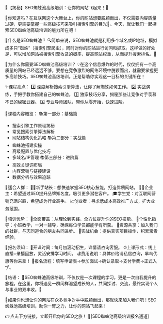 🌟【揭秘】SEO蜘蛛池高级培训：让你的网站飞起来！🚀

🌈你知道吗？在互联网这个大舞台上，你的网站想要脱颖而出，不仅需要内容质量过硬，更需要掌握一些高级技巧来吸引搜索引擎的目光👀。今天，就让我们一起探索SEO蜘蛛池高级培训的魅力所在吧！

🌟什么是SEO蜘蛛池？
🔍简单来说，SEO蜘蛛池就是利用多个域名或IP地址，模拟成多只“蜘蛛”（搜索引擎爬虫），同时对你的网站进行访问和抓取。这样做的好处是，可以增加网站被搜索引擎收录的概率，提高网站权重，从而提升搜索排名。🌟

🌈为什么你需要SEO蜘蛛池高级培训？
💡在这个信息爆炸的时代，仅仅拥有一个高质量的网站已经远远不够。要想在竞争激烈的网络环境中脱颖而出，就需要掌握更多高阶技巧。SEO蜘蛛池高级培训，正是帮助你实现这一目标的关键所在！

✨课程亮点：
1️⃣ 深度解析搜索引擎算法，让你了解蜘蛛如何工作。
2️⃣ 实战演练，手把手教你搭建自己的蜘蛛池。
3️⃣ 独家技巧分享，揭秘那些让竞争对手羡慕不已的秘密武器。
4️⃣ 专业导师团队，带你从零开始，快速进阶。

🌈课程内容概览：
📚第一部分：基础篇
- 搜索引擎工作原理揭秘
- 常见搜索引擎算法解析
- 网站结构优化策略
📚第二部分：实战篇
- 蜘蛛池搭建实操
- 高级配置与优化技巧
- 多域名/IP管理
📚第三部分：进阶篇
- 高效关键词布局
- 内容营销与链接建设
- 数据分析与效果追踪

🌈适合人群：
👩‍💻新手站长：想快速掌握SEO核心技能，打造优质网站。
👨‍💼企业主：希望通过SEO提升品牌知名度，吸引更多潜在客户。
🎓学生党：对互联网营销充满兴趣，希望成为行业高手。
📈创业者：寻求低成本高效推广方式，扩大业务范围。

🌈培训优势：
🎉全面覆盖：从理论到实践，全方位提升你的SEO技能。
🎊个性化指导：小班教学，一对一辅导，确保每位学员都能学有所获。
🎈资源共享：加入我们的社群，与志同道合的朋友共同进步。
🎉实战机会：提供真实项目操作，积累宝贵经验。

🌈报名须知：
📅开课时间：每月初滚动招生，详情请咨询客服。
⏰上课形式：线上直播+录播回放，灵活安排学习时间。
💰费用说明：具体价格请私信咨询，早鸟优惠等你来拿！
📝报名流程：填写申请表→参加面试→确认录取→支付学费→正式入学。

🌈结语：
🎯SEO蜘蛛池高级培训，不仅仅是一次课程的学习，更是一次自我提升的旅程。在这里，你将遇见一群同样渴望成长的人，共同探讨、交流，最终实现个人与事业的双丰收。🚀

🌈如果你也想让你的网站在众多竞争对手中脱颖而出，那就快来加入我们吧！SEO蜘蛛池高级培训，助你一臂之力，让你的网站飞起来！

👉点击下方链接，立即开启你的SEO之旅！
🔗[SEO蜘蛛池高级培训报名通道]